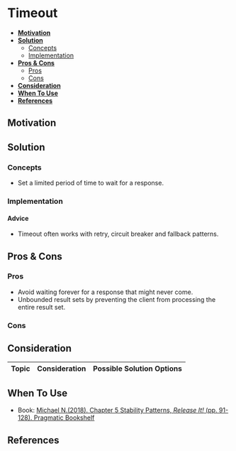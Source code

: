 # Timeout

- [**Motivation**](#motivation)
- [**Solution**](#solution)
   - [Concepts](#concepts)
   - [Implementation](#implementation)
- [**Pros & Cons**](#pros--cons)
   - [Pros](#pros)
   - [Cons](#cons)
- [**Consideration**](#consideration)
- [**When To Use**](#when-to-use)
- [**References**](#references)

## Motivation

## Solution
### Concepts
- Set a limited period of time to wait for a response.

### Implementation
#### Advice
- Timeout often works with retry, circuit breaker and fallback patterns.

## Pros & Cons
### Pros
- Avoid waiting forever for a response that might never come.
- Unbounded result sets by preventing the client from processing the entire result set.

### Cons

## Consideration
| Topic | Consideration | Possible Solution Options |
|----|-----|-----|

## When To Use
- Book: [Michael N.(2018). Chapter 5 Stability Patterns, *Release It!* (pp. 91-128). Pragmatic Bookshelf](https://pragprog.com/titles/mnee2/)

## References
